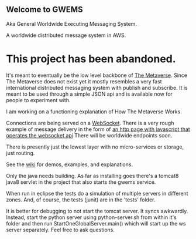 Welcome to GWEMS 
-------------------
Aka General Worldwide Executing Messaging System.

A worldwide distributed message system in AWS.

# This project has been abandoned. 

It's meant to eventually be the low level backbone of [The Metaverse](http://en.wikipedia.org/wiki/Metaverse). Since The Metaverse does not exist yet it mostly resembles a very fast international distributed messaging system with publish and subscribe. It is meant to be used through a simple JSON api and is available now for people to experiment with.

I am working on a functioning explanation of How The Metaverse Works.

Connections are being served on a [WebSocket](http://en.wikipedia.org/wiki/WebSocket). There is a very rough example of message delivery in the form of [an http page with javascript that operates the websocket api]( http://go2here.com) There will be worldwide endpoints soon. 

There is presently just the lowest layer with no micro-services or storage, just routing. 

See the [wiki](https://github.com/awootton/GeneralWorldwideExecutingMessagingSystem1/wiki) for demos, examples, and explanations.  

Only the java needs building. As far as installing goes there's a tomcat8 java8 servlet in the project that also starts the gwems service. 

When run in eclipse the tests do a simulation of multiple servers in different zones. And, of course, the tests (junit) are in the 'tests' folder. 

It is better for debugging to not start the tomcat server. It syncs awkwardly. Instead, start the python server using python-server.sh from within it's folder and then run StartOneGlobalServer.main() which will start up the ws server separately. Feel free to ask questions. 

